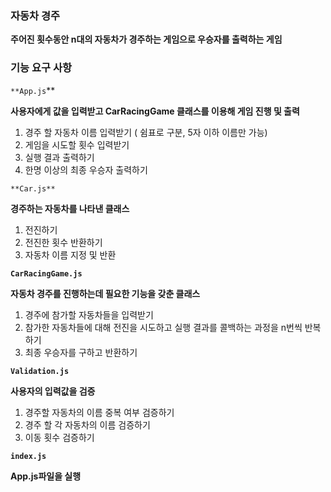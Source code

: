 ### 자동차 경주

**주어진 횟수동안 n대의 자동차가 경주하는 게임으로 우승자를 출력하는 게임**

### 기능 요구 사항

`**App.js`\*\*

**사용자에게 값을 입력받고 CarRacingGame 클래스를 이용해 게임 진행 및 출력**

1. 경주 할 자동차 이름 입력받기 ( 쉼표로 구분, 5자 이하 이름만 가능)
2. 게임을 시도할 횟수 입력받기
3. 실행 결과 출력하기
4. 한명 이상의 최종 우승자 출력하기

`**Car.js**`

**경주하는 자동차를 나타낸 클래스**

1. 전진하기
2. 전진한 횟수 반환하기
3. 자동차 이름 지정 및 반환

**`CarRacingGame.js`**

**자동차 경주를 진행하는데 필요한 기능을 갖춘 클래스**

1. 경주에 참가할 자동차들을 입력받기
2. 참가한 자동차들에 대해 전진을 시도하고 실행 결과를 콜백하는 과정을 n번씩 반복하기
3. 최종 우승자를 구하고 반환하기

**`Validation.js`**

**사용자의 입력값을 검증**

1. 경주할 자동차의 이름 중복 여부 검증하기
2. 경주 할 각 자동차의 이름 검증하기
3. 이동 횟수 검증하기

**`index.js`**

**App.js파일을 실행**
